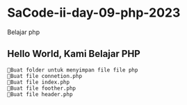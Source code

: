 # SaCode-ii-day-09-php-2023

Belajar php

## Hello World, Kami Belajar PHP

    📂Buat folder untuk menyimpan file file php
    📄Buat file connetion.php
    📄Buat file index.php
    📄Buat file foother.php
    📄Buat file header.php
